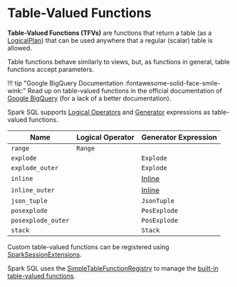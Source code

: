 # Table-Valued Functions

**Table-Valued Functions (TFVs)** are functions that return a table (as a [LogicalPlan](../logical-operators/LogicalPlan.md)) that can be used anywhere that a regular (scalar) table is allowed.

Table functions behave similarly to views, but, as functions in general, table functions accept parameters.

!!! tip "Google BigQuery Documentation :fontawesome-solid-face-smile-wink:"
    Read up on table-valued functions in the official documentation of [Google BigQuery](https://cloud.google.com/bigquery/docs/reference/standard-sql/table-functions) (for a lack of a better documentation).

Spark SQL supports [Logical Operators](../logical-operators/LogicalPlan.md) and [Generator](../expressions/Generator.md) expressions as table-valued functions.

Name | Logical Operator | Generator Expression
-----|------------------|---------------------
 `range` | `Range` |
 `explode` | | `Explode`
 `explode_outer` | | `Explode`
 `inline` | | [Inline](../expressions/Inline.md)
 `inline_outer` | | [Inline](../expressions/Inline.md)
 `json_tuple` | | `JsonTuple`
 `posexplode` | | `PosExplode`
 `posexplode_outer` | | `PosExplode`
 `stack` | | `Stack`

Custom table-valued functions can be registered using [SparkSessionExtensions](../SparkSessionExtensions.md#injectTableFunction).

Spark SQL uses the [SimpleTableFunctionRegistry](../SimpleTableFunctionRegistry.md) to manage the [built-in table-valued functions](../TableFunctionRegistry.md#logicalPlans).
